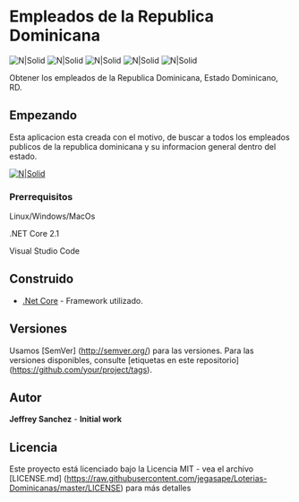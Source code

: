 # Empleados de la Republica Dominicana

![N|Solid](https://img.shields.io/badge/build-passing-brightgreen.svg) ![N|Solid](https://img.shields.io/badge/.net%20core-%3E%202.1-brightgreen.svg) ![N|Solid](https://img.shields.io/badge/size-1.1%20MB-blue.svg) ![N|Solid](https://img.shields.io/github/license/mashape/apistatus.svg) ![N|Solid](https://img.shields.io/badge/release-v1.2-blue.svg)

Obtener los empleados de la Republica Dominicana, Estado Dominicano, RD.

## Empezando

Esta aplicacion esta creada con el motivo, de buscar a todos los empleados publicos de la republica dominicana y su informacion general dentro del estado.

[![N|Solid](https://imageshack.com/a/img923/7815/B9jfgo.png)](https://imageshack.com/a/img923/7815/B9jfgo.png)

### Prerrequisitos

 Linux/Windows/MacOs
 
.NET Core 2.1

 Visual Studio Code

## Construido

* [.Net Core](https://docs.microsoft.com/en-us/dotnet/core/whats-new/dotnet-core-2-1) - Framework  utilizado.

## Versiones

Usamos [SemVer] (http://semver.org/) para las versiones. Para las versiones disponibles, consulte [etiquetas en este repositorio] (https://github.com/your/project/tags).

## Autor

**Jeffrey Sanchez** - **Initial work**

## Licencia

Este proyecto está licenciado bajo la Licencia MIT - vea el archivo [LICENSE.md] (https://raw.githubusercontent.com/jegasape/Loterias-Dominicanas/master/LICENSE) para más detalles

